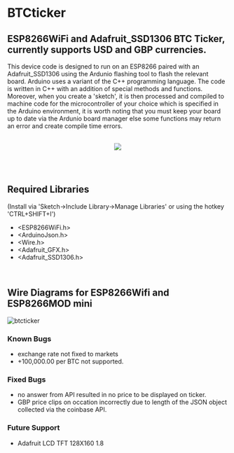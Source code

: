 # BTCticker
## ESP8266WiFi and Adafruit_SSD1306 BTC Ticker, currently supports USD and GBP currencies.
This device code is designed to run on an ESP8266 paired with an Adafruit_SSD1306 using the Ardunio flashing tool to flash the relevant board. Arduino uses a variant of the C++ programming language. The code is written in C++ with an addition of special methods and functions. Moreover, when you create a 'sketch', it is then processed and compiled to machine code for the microcontroller of your choice which is specified in the Arduino environment, it is worth noting that you must keep your board up to date via the Ardunio board manager else some functions may return an error and create compile time errors.<br><br>
<p align="center">
<img src="https://github.com/Lee-88/BTCticker/assets/52921992/fd889d41-ecb5-41e9-8871-14cbc385ff08"></img>

</p><br><br>

## Required Libraries
(Install via 'Sketch->Include Library->Manage Libraries' or using the hotkey 'CTRL+SHIFT+I')
+ <ESP8266WiFi.h>                                  
+ <ArduinoJson.h> <br>
+ <Wire.h> <br>
+ <Adafruit_GFX.h> <br>
+ <Adafruit_SSD1306.h> <br>
<br>

## Wire Diagrams for ESP8266Wifi and ESP8266MOD mini
![btcticker](https://github.com/Lee-88/BTCticker/assets/52921992/82e21098-cac1-4778-a239-215f4b4d3034)


### Known Bugs
+ exchange rate not fixed to markets
+ +100,000.00 per BTC not supported.

### Fixed Bugs
+ no answer from API resulted in no price to be displayed on ticker.
+ GBP price clips on occation incorrectly due to length of the JSON object collected via the coinbase API.

### Future Support
+ Adafruit LCD TFT 128X160 1.8
<br><br>

